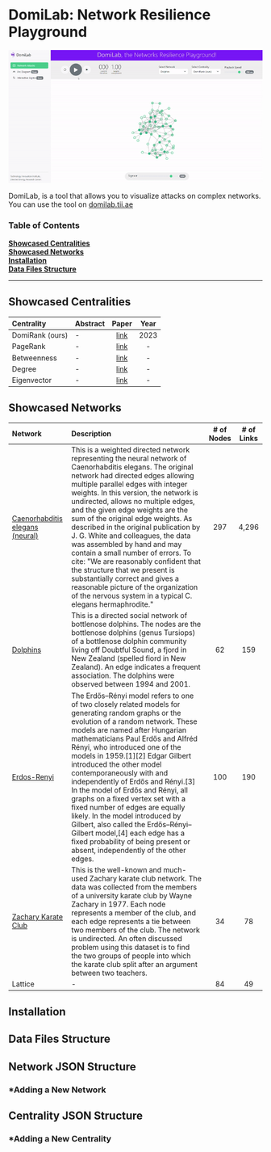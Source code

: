 # DomiLab: Network Resilience Playground

![picture alt](src/assets/web.gif)

DomiLab, is a tool that allows you to visualize attacks on complex networks. You can use the tool on [domilab.tii.ae](https://domilab-f7f229c50a39.herokuapp.com/)

### Table of Contents
**[Showcased Centralities](#showcased-centralities)**<br>
**[Showcased Networks](#showcased-networks)**<br>
**[Installation](#installation)**<br>
**[Data Files Structure](#data-files-structure)**<br>

- - - -

## Showcased Centralities
Centrality | Abstract | Paper | Year
| :------ | :---- | :---: | :---:
| DomiRank (ours) | - | [link](https://arxiv.org/abs/2305.09589) | 2023
| PageRank | - | [link](https://github.com/tiiuae/domilab) | -
| Betweenness | - | [link](https://github.com/tiiuae/domilab) | -
| Degree | - | [link](https://github.com/tiiuae/domilab) | -
| Eigenvector | - | [link](https://github.com/tiiuae/domilab) | -


## Showcased Networks
Network | Description | # of Nodes | # of Links
| :------ | :---- | :---: | :---:
[Caenorhabditis elegans (neural)](http://konect.cc/networks/dimacs10-celegansneural/)  | This is a weighted directed network representing the neural network of Caenorhabditis elegans. The original network had directed edges allowing multiple parallel edges with integer weights. In this version, the network is undirected, allows no multiple edges, and the given edge weights are the sum of the original edge weights. As described in the original publication by J. G. White and colleagues, the data was assembled by hand and may contain a small number of errors. To cite: "We are reasonably confident that the structure that we present is substantially correct and gives a reasonable picture of the organization of the nervous system in a typical C. elegans hermaphrodite." | 297 | 4,296
[Dolphins](http://konect.cc/networks/dolphins/)  | This is a directed social network of bottlenose dolphins. The nodes are the bottlenose dolphins (genus Tursiops) of a bottlenose dolphin community living off Doubtful Sound, a fjord in New Zealand (spelled fiord in New Zealand). An edge indicates a frequent association. The dolphins were observed between 1994 and 2001. | 62 | 159
[Erdos-Renyi](https://en.wikipedia.org/wiki/Erd%C5%91s%E2%80%93R%C3%A9nyi_model)  | The Erdős–Rényi model refers to one of two closely related models for generating random graphs or the evolution of a random network. These models are named after Hungarian mathematicians Paul Erdős and Alfréd Rényi, who introduced one of the models in 1959.[1][2] Edgar Gilbert introduced the other model contemporaneously with and independently of Erdős and Rényi.[3] In the model of Erdős and Rényi, all graphs on a fixed vertex set with a fixed number of edges are equally likely. In the model introduced by Gilbert, also called the Erdős–Rényi–Gilbert model,[4] each edge has a fixed probability of being present or absent, independently of the other edges. | 100 | 190
[Zachary Karate Club](http://konect.cc/networks/ucidata-zachary/)  | This is the well-known and much-used Zachary karate club network. The data was collected from the members of a university karate club by Wayne Zachary in 1977. Each node represents a member of the club, and each edge represents a tie between two members of the club. The network is undirected. An often discussed problem using this dataset is to find the two groups of people into which the karate club split after an argument between two teachers. | 34 | 78
Lattice  | - | 84 | 49

## Installation

## Data Files Structure

## Network JSON Structure
### *Adding a New Network
## Centrality JSON Structure
### *Adding a New Centrality


